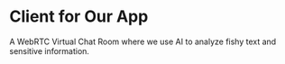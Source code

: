 # Client for Our App

A WebRTC Virtual Chat Room where we use AI to analyze fishy text and sensitive information.